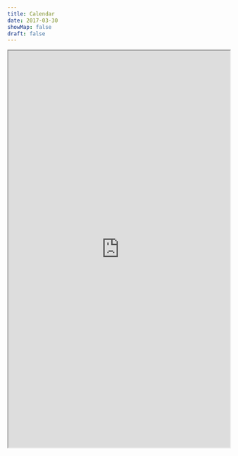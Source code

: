 ```yaml
---
title: Calendar
date: 2017-03-30
showMap: false
draft: false
---
```


<iframe width="100%" height="900" src="https://files.x-hain.de/index.php/apps/calendar/embed/MgYNoHeGjcPDPJnr/listMonth/now"></iframe>
